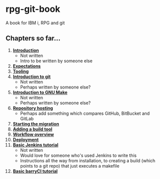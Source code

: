 # rpg-git-book

A book for IBM i, RPG and git

## Chapters so far...

1. [**Introduction**](./1-introduction)
   * Not written
   * Intro to be written by someone else
2. [**Expectations**](./2-expectation)
3. [**Tooling**](./3-tooling)
4. [**Introduction to git**](./4-intro-to-git)
   * Not written
   * Perhaps written by someone else?
5. [**Introduction to GNU Make**](./5-intro-to-make)
   * Not written
   * Perhaps written by someone else?
6. [**Repository hosting**](./6-repository-host)
   * Perhaps add something which compares GitHub, BitBucket and GitLab
7. [**Starting the migration**](./7-migrating)
8. [**Adding a build tool**](./8-buildtool)
9. [**Workflow overview**](./9-workflow)
10. [**Deployment**](./10-deployment)
11. [**Basic Jenkins tutorial**](./11-basic-jenkins)
    * Not written
    * Would love for someone who's used Jenkins to write this
    * Instructions all the way from installation, to creating a build (which points to a git repo) that just executes a makefile
12. [**Basic barryCI tutorial**](./12-barryci-basics)
